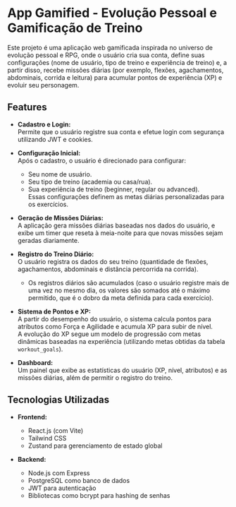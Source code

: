 # App Gamified - Evolução Pessoal e Gamificação de Treino

Este projeto é uma aplicação web gamificada inspirada no universo de evolução pessoal e RPG, onde o usuário cria sua conta, define suas configurações (nome de usuário, tipo de treino e experiência de treino) e, a partir disso, recebe missões diárias (por exemplo, flexões, agachamentos, abdominais, corrida e leitura) para acumular pontos de experiência (XP) e evoluir seu personagem.

## Features

- **Cadastro e Login:**  
  Permite que o usuário registre sua conta e efetue login com segurança utilizando JWT e cookies.

- **Configuração Inicial:**  
  Após o cadastro, o usuário é direcionado para configurar:
  - Seu nome de usuário.
  - Seu tipo de treino (academia ou casa/rua).
  - Sua experiência de treino (beginner, regular ou advanced).  
  Essas configurações definem as metas diárias personalizadas para os exercícios.

- **Geração de Missões Diárias:**  
  A aplicação gera missões diárias baseadas nos dados do usuário, e exibe um timer que reseta à meia-noite para que novas missões sejam geradas diariamente.

- **Registro do Treino Diário:**  
  O usuário registra os dados do seu treino (quantidade de flexões, agachamentos, abdominais e distância percorrida na corrida).  
  - Os registros diários são acumulados (caso o usuário registre mais de uma vez no mesmo dia, os valores são somados até o máximo permitido, que é o dobro da meta definida para cada exercício).

- **Sistema de Pontos e XP:**  
  A partir do desempenho do usuário, o sistema calcula pontos para atributos como Força e Agilidade e acumula XP para subir de nível.  
  A evolução do XP segue um modelo de progressão com metas dinâmicas baseadas na experiência (utilizando metas obtidas da tabela `workout_goals`).

- **Dashboard:**  
  Um painel que exibe as estatísticas do usuário (XP, nível, atributos) e as missões diárias, além de permitir o registro do treino.

## Tecnologias Utilizadas

- **Frontend:**  
  - React.js (com Vite)  
  - Tailwind CSS  
  - Zustand para gerenciamento de estado global

- **Backend:**  
  - Node.js com Express  
  - PostgreSQL como banco de dados  
  - JWT para autenticação  
  - Bibliotecas como bcrypt para hashing de senhas